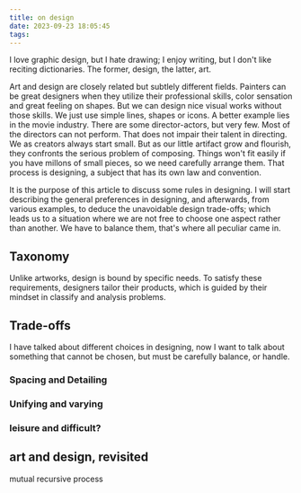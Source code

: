 ```yaml
---
title: on design
date: 2023-09-23 18:05:45
tags:
---
```


I love graphic design, but I hate drawing; I enjoy writing, but I don't like reciting dictionaries. The former, design, the latter, art.

Art and design are closely related but subtlely different fields. Painters can be great designers when they utilize their professional skills, color sensation and great feeling on shapes. But we can design nice visual works without those skills. We just use simple lines, shapes or icons. A better example lies in the movie industry. There are some director-actors, but very few. Most of the directors can not perform. That does not impair their talent in directing. We as creators always start small. But as our little artifact grow and flourish, they confronts the serious problem of composing. Things won't fit easily if you have millons of small pieces, so we need carefully arrange them. That process is designing, a subject that has its own law and convention.

It is the purpose of this article to discuss some rules in designing. I will start describing the general preferences in designing, and afterwards, from various examples, to deduce the unavoidable design trade-offs; which leads us to a situation where we are not free to choose one aspect rather than another. We have to balance them, that's where all peculiar came in.

## Taxonomy

Unlike artworks, design is bound by specific needs. To satisfy these requirements, designers tailor their products, which is guided by their mindset in classify and analysis problems.

## Trade-offs

I have talked about different choices in designing, now I want to talk about something that cannot be chosen, but must be carefully balance, or handle.

### Spacing and Detailing

### Unifying and varying

### leisure and difficult?

## art and design, revisited

mutual recursive process
